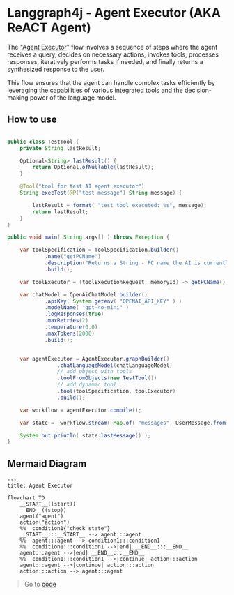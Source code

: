 # Langgraph4j - Agent Executor (AKA ReACT Agent)

The "<u>Agent Executor</u>" flow involves a sequence of steps where the agent receives a query, decides on necessary actions, invokes tools, processes responses, iteratively performs tasks if needed, and finally returns a synthesized response to the user. 

This flow ensures that the agent can handle complex tasks efficiently by leveraging the capabilities of various integrated tools and the decision-making power of the language model.

## How to use

```java

public class TestTool {
    private String lastResult;

    Optional<String> lastResult() {
        return Optional.ofNullable(lastResult);
    }

    @Tool("tool for test AI agent executor")
    String execTest(@P("test message") String message) {

        lastResult = format( "test tool executed: %s", message);
        return lastResult;
    }
}

public void main( String args[] ) throws Exception {

    var toolSpecification = ToolSpecification.builder()
            .name("getPCName")
            .description("Returns a String - PC name the AI is currently running in. Returns null if station is not running")
            .build();

    var toolExecutor = (toolExecutionRequest, memoryId) -> getPCName();

    var chatModel = OpenAiChatModel.builder()
            .apiKey( System.getenv( "OPENAI_API_KEY" ) )
            .modelName( "gpt-4o-mini" )
            .logResponses(true)
            .maxRetries(2)
            .temperature(0.0)
            .maxTokens(2000)
            .build();


    var agentExecutor = AgentExecutor.graphBuilder()
                .chatLanguageModel(chatLanguageModel)
                // add object with tools
                .toolFromObjects(new TestTool())
                // add dynamic tool
                .tool(toolSpecification, toolExecutor)
                .build();

    var workflow = agentExecutor.compile();

    var state =  workflow.stream( Map.of( "messages", UserMessage.from("Run my test!") ) );

    System.out.println( state.lastMessage() );
}
```

## Mermaid Diagram

```mermaid
---
title: Agent Executor
---
flowchart TD
	__START__((start))
	__END__((stop))
	agent("agent")
	action("action")
	%%	condition1{"check state"}
	__START__:::__START__ --> agent:::agent
	%%	agent:::agent --> condition1:::condition1
	%%	condition1:::condition1 -->|end| __END__:::__END__
	agent:::agent -->|end| __END__:::__END__
	%%	condition1:::condition1 -->|continue| action:::action
	agent:::agent -->|continue| action:::action
	action:::action --> agent:::agent
```


> Go to [code](src/main/java/org/bsc/langgraph4j/agentexecutor)


[agentexecutor]: agentexecutor.puml.png



